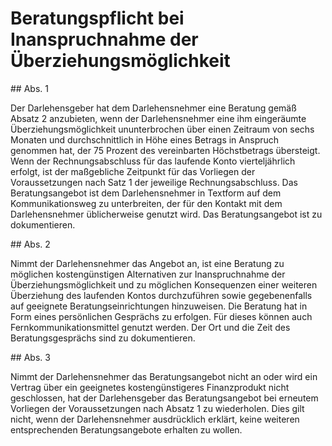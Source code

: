 # Beratungspflicht bei Inanspruchnahme der Überziehungsmöglichkeit



\#\# Abs. 1

 Der Darlehensgeber hat dem Darlehensnehmer eine Beratung gemäß Absatz 2 anzubieten, wenn der Darlehensnehmer eine ihm eingeräumte Überziehungsmöglichkeit ununterbrochen über einen Zeitraum von sechs Monaten und durchschnittlich in Höhe eines Betrags in Anspruch genommen hat, der 75 Prozent des vereinbarten Höchstbetrags übersteigt. Wenn der Rechnungsabschluss für das laufende Konto vierteljährlich erfolgt, ist der maßgebliche Zeitpunkt für das Vorliegen der Voraussetzungen nach Satz 1 der jeweilige Rechnungsabschluss. Das Beratungsangebot ist dem Darlehensnehmer in Textform auf dem Kommunikationsweg zu unterbreiten, der für den Kontakt mit dem Darlehensnehmer üblicherweise genutzt wird. Das Beratungsangebot ist zu dokumentieren.

\#\# Abs. 2

 Nimmt der Darlehensnehmer das Angebot an, ist eine Beratung zu möglichen kostengünstigen Alternativen zur Inanspruchnahme der Überziehungsmöglichkeit und zu möglichen Konsequenzen einer weiteren Überziehung des laufenden Kontos durchzuführen sowie gegebenenfalls auf geeignete Beratungseinrichtungen hinzuweisen. Die Beratung hat in Form eines persönlichen Gesprächs zu erfolgen. Für dieses können auch Fernkommunikationsmittel genutzt werden. Der Ort und die Zeit des Beratungsgesprächs sind zu dokumentieren.

\#\# Abs. 3

 Nimmt der Darlehensnehmer das Beratungsangebot nicht an oder wird ein Vertrag über ein geeignetes kostengünstigeres Finanzprodukt nicht geschlossen, hat der Darlehensgeber das Beratungsangebot bei erneutem Vorliegen der Voraussetzungen nach Absatz 1 zu wiederholen. Dies gilt nicht, wenn der Darlehensnehmer ausdrücklich erklärt, keine weiteren entsprechenden Beratungsangebote erhalten zu wollen. 

